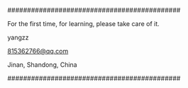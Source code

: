 
############################################

For the first time, for learning, please take care of it.

yangzz

815362766@qq.com

Jinan, Shandong, China

############################################